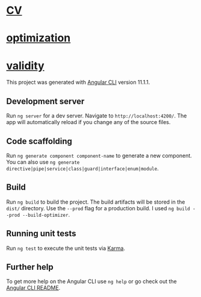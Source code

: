 # <a href="https://uladzimir-yeudakimovich.github.io/">CV</a>

# <a href="https://developers.google.com/speed/pagespeed/insights/?url=https%3A%2F%2Fuladzimir-yeudakimovich.github.io%2F">optimization</a>

# <a href="https://validator.w3.org/nu/?doc=https%3A%2F%2Fuladzimir-yeudakimovich.github.io%2F">validity</a>

This project was generated with [Angular CLI](https://github.com/angular/angular-cli) version 11.1.1.

## Development server

Run `ng server` for a dev server. Navigate to `http://localhost:4200/`. The app will automatically reload if you change any of the source files.

## Code scaffolding

Run `ng generate component component-name` to generate a new component. You can also use `ng generate directive|pipe|service|class|guard|interface|enum|module`.

## Build

Run `ng build` to build the project. The build artifacts will be stored in the `dist/` directory. Use the `--prod` flag for a production build. I used `ng build --prod --build-optimizer`.

## Running unit tests

Run `ng test` to execute the unit tests via [Karma](https://karma-runner.github.io).

## Further help

To get more help on the Angular CLI use `ng help` or go check out the [Angular CLI README](https://github.com/angular/angular-cli/blob/master/README.md).
